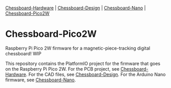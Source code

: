 [Chessboard-Hardware](https://github.com/UnsignedArduino/Chessboard-Hardware) |
[Chessboard-Design](https://github.com/UnsignedArduino/Chessboard-Design) |
[Chessboard-Nano](https://github.com/UnsignedArduino/Chessboard-Nano) |
[Chessboard-Pico2W](https://github.com/UnsignedArduino/Chessboard-Pico2W)

# Chessboard-Pico2W

Raspberry Pi Pico 2W firmware for a magnetic-piece-tracking digital chessboard! WIP

This repository contains the PlatformIO project for the firmware that goes on the Raspberry Pi Pico 2W. 
For the PCB project, see [Chessboard-Hardware](https://github.com/UnsignedArduino/Chessboard-Hardware).
For the CAD files, see [Chessboard-Design](https://github.com/UnsignedArduino/Chessboard-Design).
For the Arduino Nano firmware, see [Chessboard-Nano](https://github.com/UnsignedArduino/Chessboard-Nano).
